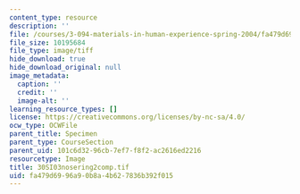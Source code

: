 ```yaml
---
content_type: resource
description: ''
file: /courses/3-094-materials-in-human-experience-spring-2004/fa479d6996a90b8a4b627836b392f015_30SI03nosering2comp.tif
file_size: 10195684
file_type: image/tiff
hide_download: true
hide_download_original: null
image_metadata:
  caption: ''
  credit: ''
  image-alt: ''
learning_resource_types: []
license: https://creativecommons.org/licenses/by-nc-sa/4.0/
ocw_type: OCWFile
parent_title: Specimen
parent_type: CourseSection
parent_uid: 101c6d32-96cb-7ef7-f8f2-ac2616ed2216
resourcetype: Image
title: 30SI03nosering2comp.tif
uid: fa479d69-96a9-0b8a-4b62-7836b392f015
---
```


